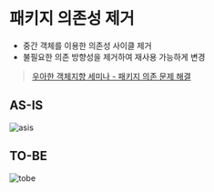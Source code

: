 # 패키지 의존성 제거

- 중간 객체를 이용한 의존성 사이클 제거
- 불필요한 의존 방향성을 제거하여 재사용 가능하게 변경

> [우아한 객체지향 세미나 - 패키지 의존 문제 해결](https://www.youtube.com/watch?t=2941&v=dJ5C4qRqAgA&feature=youtu.be)

## AS-IS

![asis](https://user-images.githubusercontent.com/47518272/154442786-f0f401a6-6767-48c1-8dc9-9ce508dcfa59.png)

## TO-BE

![tobe](https://user-images.githubusercontent.com/47518272/154442823-0fac5c0b-bcca-48c8-ab72-6f418be145a6.png)





